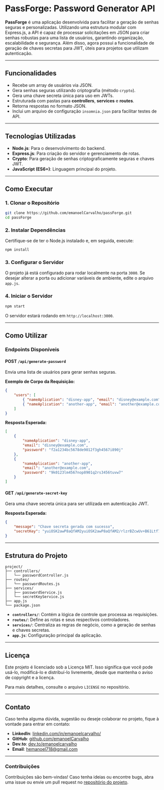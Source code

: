 # PassForge: Password Generator API

**PassForge** é uma aplicação desenvolvida para facilitar a geração de senhas seguras e personalizadas. Utilizando uma estrutura modular com Express.js, a API é capaz de processar solicitações em JSON para criar senhas robustas para uma lista de usuários, garantindo organização, escalabilidade e segurança. Além disso, agora possui a funcionalidade de geração de chaves secretas para JWT, úteis para projetos que utilizam autenticação.

---

## **Funcionalidades**

- Recebe um array de usuários via JSON.
- Gera senhas seguras utilizando criptografia (método `crypto`).
- Gera uma chave secreta única para uso em JWTs.
- Estruturada com pastas para **controllers**, **services** e **routes**.
- Retorna respostas no formato JSON.
- Inclui um arquivo de configuração `insomnia.json` para facilitar testes de API.

---

## **Tecnologias Utilizadas**

- **Node.js**: Para o desenvolvimento do backend.
- **Express.js**: Para criação do servidor e gerenciamento de rotas.
- **Crypto**: Para geração de senhas criptograficamente seguras e chaves JWT.
- **JavaScript (ES6+)**: Linguagem principal do projeto.

---

## **Como Executar**

### **1. Clonar o Repositório**

```bash
git clone https://github.com/emanoelCarvalho/passForge.git
cd passForge
```

### **2. Instalar Dependências**

Certifique-se de ter o Node.js instalado e, em seguida, execute:

```bash
npm install
```

### **3. Configurar o Servidor**

O projeto já está configurado para rodar localmente na porta `3000`. Se desejar alterar a porta ou adicionar variáveis de ambiente, edite o arquivo `app.js`.

### **4. Iniciar o Servidor**

```bash
npm start
```

O servidor estará rodando em `http://localhost:3000`.

---

## **Como Utilizar**

### **Endpoints Disponíveis**

#### POST `/api/generate-password`

Envia uma lista de usuários para gerar senhas seguras.

**Exemplo de Corpo da Requisição:**

```json
{
    "users": [
        { "nameAplication": "disney-app", "email": "disney@example.com" },
        { "nameAplication": "another-app", "email": "another@example.com" }
    ]
}
```

**Resposta Esperada:**

```json
[
    {
        "nameAplication": "disney-app",
        "email": "disney@example.com",
        "password": "f2a1234bc5678de9012f3gh4567i890j"
    },
    {
        "nameAplication": "another-app",
        "email": "another@example.com",
        "password": "9k0123lm4567nop8901q2rs3456tuvw7"
    }
]
```

#### GET `/api/generate-secret-key`

Gera uma chave secreta única para ser utilizada em autenticação JWT.

**Resposta Esperada:**

```json
{
    "message": "Chave secreta gerada com sucesso",
    "secretKey": "yuiOSK2awP8aQfAM2yuiOSK2awP8aQfAM2/rlzrBZcwUv+B61Ltf7HWaBBAI="
}
```

---

## **Estrutura do Projeto**

```plaintext
project/
├── controllers/
│   └── passwordController.js
├── routes/
│   └── passwordRoutes.js
├── services/
│   ├── passwordService.js
│   └── secretKeyService.js
├── app.js
└── package.json
```

- **`controllers/`**: Contém a lógica de controle que processa as requisições.
- **`routes/`**: Define as rotas e seus respectivos controladores.
- **`services/`**: Centraliza as regras de negócio, como a geração de senhas e chaves secretas.
- **`app.js`**: Configuração principal da aplicação.

---

## **Licença**

Este projeto é licenciado sob a Licença MIT. Isso significa que você pode usá-lo, modificá-lo e distribuí-lo livremente, desde que mantenha o aviso de copyright e a licença.

Para mais detalhes, consulte o arquivo `LICENSE` no repositório.

---

## **Contato**

Caso tenha alguma dúvida, sugestão ou deseje colaborar no projeto, fique à vontade para entrar em contato:

- **LinkedIn**: [linkedin.com/in/emanoelcarvalho/](https://www.linkedin.com/in/emanoelcarvalho/)
- **GitHub**: [github.com/emanoelCarvalho](https://github.com/emanoelCarvalho)
- **Dev.to**: [dev.to/emanoelcarvalho](https://dev.to/emanoelcarvalho)
- **Email**: [hemanoel718@gmail.com](mailto:hemanoel718@gmail.com)

---

### **Contribuições**

Contribuições são bem-vindas! Caso tenha ideias ou encontre bugs, abra uma issue ou envie um pull request no [repositório do projeto](https://github.com/emanoelCarvalho/passForge).
